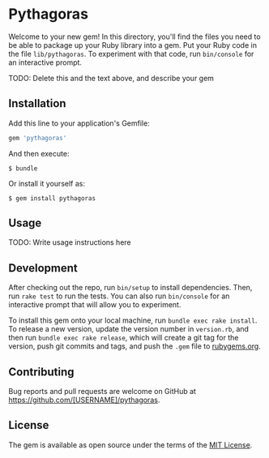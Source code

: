 # Pythagoras

Welcome to your new gem! In this directory, you'll find the files you need to be able to package up your Ruby library into a gem. Put your Ruby code in the file `lib/pythagoras`. To experiment with that code, run `bin/console` for an interactive prompt.

TODO: Delete this and the text above, and describe your gem

## Installation

Add this line to your application's Gemfile:

```ruby
gem 'pythagoras'
```

And then execute:

    $ bundle

Or install it yourself as:

    $ gem install pythagoras

## Usage

TODO: Write usage instructions here

## Development

After checking out the repo, run `bin/setup` to install dependencies. Then, run `rake test` to run the tests. You can also run `bin/console` for an interactive prompt that will allow you to experiment.

To install this gem onto your local machine, run `bundle exec rake install`. To release a new version, update the version number in `version.rb`, and then run `bundle exec rake release`, which will create a git tag for the version, push git commits and tags, and push the `.gem` file to [rubygems.org](https://rubygems.org).

## Contributing

Bug reports and pull requests are welcome on GitHub at https://github.com/[USERNAME]/pythagoras.

## License

The gem is available as open source under the terms of the [MIT License](https://opensource.org/licenses/MIT).
